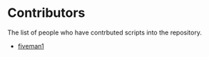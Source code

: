 # Contributors
The list of people who have contrbuted scripts into the repository.
- [fiveman1](https://github.com/fiveman1)
